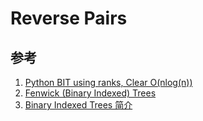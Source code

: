 # Reverse Pairs

## 参考

1. [Python BIT using ranks, Clear O(nlog(n))](https://leetcode.com/problems/reverse-pairs/discuss/162757/Python-BIT-using-ranks-Clear-O(nlog(n)))
2. [Fenwick (Binary Indexed) Trees](https://www.hackerearth.com/zh/practice/data-structures/advanced-data-structures/fenwick-binary-indexed-trees/tutorial/)
3. [Binary Indexed Trees 简介](http://wulc.me/2016/07/12/Binary%20Indexed%20Trees%20%E7%AE%80%E4%BB%8B/)
